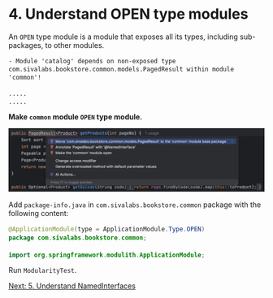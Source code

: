 # 4. Understand OPEN type modules
An `OPEN` type module is a module that exposes all its types, including sub-packages, to other modules.

```shell
- Module 'catalog' depends on non-exposed type com.sivalabs.bookstore.common.models.PagedResult within module 'common'!

.....
.....
```

**Make `common` module `OPEN` type module.**

![ij-modulith-violation-quick-fix.png](../docs/ij-modulith-violation-quick-fix.png)

Add `package-info.java` in `com.sivalabs.bookstore.common` package with the following content:

```java
@ApplicationModule(type = ApplicationModule.Type.OPEN)
package com.sivalabs.bookstore.common;

import org.springframework.modulith.ApplicationModule;
```

Run `ModularityTest`.

[Next: 5. Understand NamedInterfaces](step-5.md)